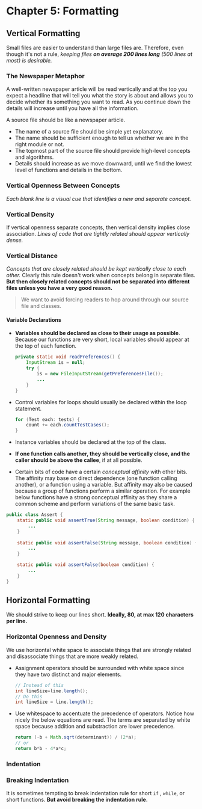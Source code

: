 # Chapter 5: Formatting

## Vertical Formatting

Small files are easier to understand than large files are. Therefore, even though it's not a rule, *keeping files **on average 200 lines long** (500 lines at most) is desirable.*

### The Newspaper Metaphor

A well-written newspaper article will be read vertically and at the top you expect a headline that will tell you what the story is about and allows you to decide whether its something you want to read. As you continue down the details will increase until you have all the information.

A source file should be like a newspaper article. 

- The name of a source file should be simple yet explanatory.
- The name should be sufficient enough to tell us whether we are in the right module or not.
- The topmost part of the source file should provide high-level concepts and algorithms.
- Details should increase as we move downward, until we find the lowest level of functions and details in the bottom.

### Vertical Openness Between Concepts

*Each blank line is a visual cue that identifies a new and separate concept.*

### Vertical Density

If vertical openness separate concepts, then vertical density implies close association. *Lines of code that are tightly related should appear vertically dense.*

### Vertical Distance

*Concepts that are closely related should be kept vertically close to each other.* Clearly this rule doesn't work when concepts belong in separate files. **But then closely related concepts should not be separated into different files unless you have a very good reason.**

> We want to avoid forcing readers to hop around through our source file and classes.

#### Variable Declarations

- **Variables should be declared as close to their usage as possible**. Because our functions are very short, local variables should appear at the top of each function.

    ```java
    private static void readPreferences() {
        InputStream is = null;
        try {
            is = new FileInputStream(getPreferencesFile());
            ...
        }
    }
    ```
- Control variables for loops should usually be declared within the loop statement.

    ```java
    for (Test each: tests) {
        count += each.countTestCases();
    }
    ```
- Instance variables should be declared at the top of the class.
- **If one function calls another, they should be vertically close, and the caller should be above the callee**, if at all possible.
- Certain bits of code have a certain *conceptual affinity* with other bits. The affinity may base on direct dependence (one function calling another), or a function using a variable. But affinity may also be caused because a group of functions perform a similar operation. For example below functions have a strong conceptual affinity as they share a common scheme and perform variations of the same basic task.

```java
public class Assert {
    static public void assertTrue(String message, boolean condition) {
        ...
    }
    
    static public void assertFalse(String message, boolean condition) {
        ...
    }

    static public void assertFalse(boolean condition) {
        ...
    }
}
```

## Horizontal Formatting

We should strive to keep our lines short. **Ideally, 80, at max 120 characters per line.**

### Horizontal Openness and Density

We use horizontal white space to associate things that are strongly related and disassociate things that are more weakly related.

- Assignment operators should be surrounded with white space since they have two distinct and major elements.

    ```java
    // Instead of this
    int lineSize=line.length();
    // Do this
    int lineSize = line.length();
    ```

- Use whitespace to accentuate the precedence of operators. Notice how nicely the below equations are read. The terms are separated by white space because addition and substraction are lower precedence.

    ```java
    return (-b + Math.sqrt(determinant)) / (2*a);
    // or
    return b*b - 4*a*c;
    ```

### Indentation

### Breaking Indentation

It is sometimes tempting to break indentation rule for short `if` , `while`, or short functions. **But avoid breaking the indentation rule.**
